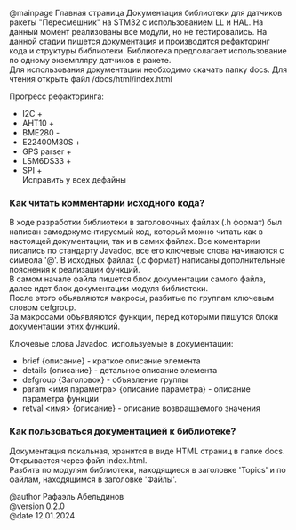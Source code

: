 @mainpage Главная страница
Документация библиотеки для датчиков ракеты "Пересмешник" на STM32 с использованием LL и HAL. 
На данный момент реализованы все модули, но не тестировались. На данной стадии пишется документация и производится рефакторинг кода и структуры библиотеки.
Библиотека предполагает использование по одному экземпляру датчиков в ракете.   
Для использования документации необходимо скачать папку docs. Для чтения открыть файл /docs/html/index.html

Прогресс рефакторинга:
- I2C +
- AHT10 +
- BME280 -
- E22400M30S +
- GPS parser +
- LSM6DS33 +
- SPI +   
Исправить у всех дефайны

### Как читать комментарии исходного кода? 
В ходе разработки библиотеки в заголовочных файлах (.h формат) был написан самодокументируемый код, который можно читать как в настоящей документации, так и в самих файлах. Все коментарии писались по стандарту Javadoc, все его ключевые слова начинаются с символа '@'. В исходных файлах (.c формат) написаны дополнительные пояснения к реализации функций.     
В самом начале файла пишется блок документации самого файла, далее идет блок документации модуля библиотеки.    
После этого объявляются макросы, разбитые по группам ключевым словом defgroup.  
За макросами объявляются функции, перед которыми пишутся блоки документации этих функций.   


Ключевые слова Javadoc, используемые в документации:   
- brief {описание} - краткое описание элемента    
- details {описание} - детальное описание элемента   
- defgroup <ID> {Заголовок} - объявление группы   
- param <имя параметра> {описание параметра} - описание параметра функции   
- retval <имя> {описание} - описание возвращаемого значения   

### Как пользоваться документацией к библиотеке?
Документация локальная, хранится в виде HTML страниц в папке docs. Открывается через файл index.html.   
Разбита по модулям библиотеки, находящиеся в заголовке 'Topics' и по файлам, находящимся в заголовке 'Файлы'.   


@author Рафаэль Абельдинов  
@version 0.2.0  
@date 12.01.2024  
